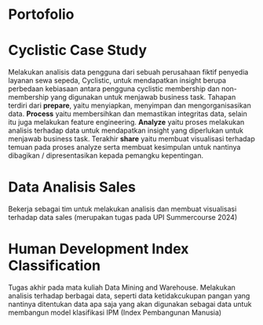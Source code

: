 # Portofolio
# Cyclistic Case Study
Melakukan analisis data pengguna dari sebuah perusahaan fiktif penyedia layanan sewa sepeda, Cyclistic, untuk mendapatkan insight berupa perbedaan kebiasaan antara pengguna cyclistic membership dan non-membership yang digunakan untuk menjawab business task. Tahapan terdiri dari **prepare**, yaitu menyiapkan, menyimpan dan mengorganisasikan data. **Process** yaitu membersihkan dan memastikan integritas data, selain itu juga melakukan feature engineering. **Analyze** yaitu proses melakukan analisis terhadap data untuk mendapatkan insight yang diperlukan untuk menjawab business task. Terakhir **share** yaitu membuat visualisasi terhadap temuan pada proses analyze serta membuat kesimpulan untuk nantinya dibagikan / dipresentasikan kepada pemangku kepentingan.

# Data Analisis Sales
Bekerja sebagai tim untuk melakukan analisis dan membuat visualisasi terhadap data sales (merupakan tugas pada UPI Summercourse 2024)

# Human Development Index Classification
Tugas akhir pada mata kuliah Data Mining and Warehouse. Melakukan analisis terhadap berbagai data, seperti data ketidakcukupan pangan yang nantinya ditentukan data apa saja yang akan digunakan sebagai data untuk membangun model klasifikasi IPM (Index Pembangunan Manusia)
